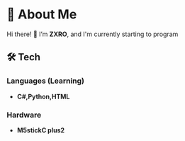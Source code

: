 # 🚀 About Me  

Hi there! 👋 I’m **ZXRO**, and I'm currently starting to program

## 🛠️ Tech
### Languages (Learning) 
- **C#,Python,HTML**

### Hardware
- **M5stickC plus2**
